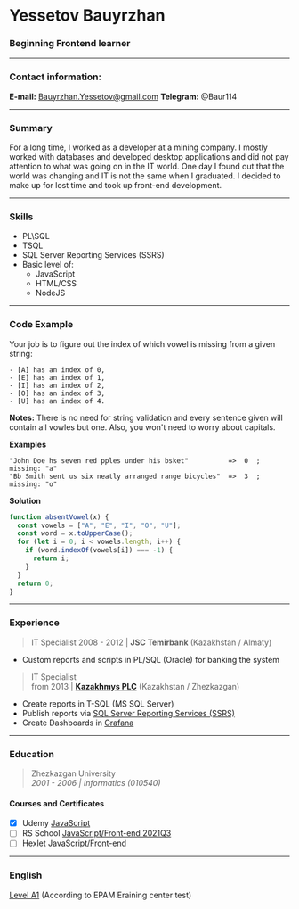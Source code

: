 # Yessetov Bauyrzhan
### Beginning Frontend learner
---
### Contact information:
**E-mail:** Bauyrzhan.Yessetov@gmail.com
**Telegram:** @Baur114

---
### Summary
For a long time, I worked as a developer at a mining company. I mostly worked with databases and developed desktop applications and did not pay attention to what was going on in the IT world. One day I found out that the world was changing and IT is not the same when I graduated. I decided to make up for lost time and took up front-end development.

---
### Skills
- PL\SQL
- TSQL
- SQL Server Reporting Services (SSRS)
- Basic level of:
    - JavaScript
    - HTML/CSS
    - NodeJS

---
### Code Example
Your job is to figure out the index of which vowel is missing from a given string:
```
- [A] has an index of 0,
- [E] has an index of 1,
- [I] has an index of 2,
- [O] has an index of 3,
- [U] has an index of 4.
```
**Notes:** There is no need for string validation and every sentence given will contain all vowles but one. Also, you won't need to worry about capitals.

**Examples**
```
"John Doe hs seven red pples under his bsket"          =>  0  ; missing: "a"
"Bb Smith sent us six neatly arranged range bicycles"  =>  3  ; missing: "o"
```
**Solution**
```js
function absentVowel(x) {
  const vowels = ["A", "E", "I", "O", "U"];
  const word = x.toUpperCase();
  for (let i = 0; i < vowels.length; i++) {
    if (word.indexOf(vowels[i]) === -1) {
      return i;
    }
  }
  return 0;
}
```

---
### Experience
> IT Specialist
> 2008 - 2012 | **JSC Temirbank** (Kazakhstan / Almaty)
- Custom reports and scripts in PL/SQL (Oracle) for banking the system

> IT Specialist  
> from 2013 | **[Kazakhmys PLC](https://kz.linkedin.com/company/kazakhmys-plc)** (Kazakhstan / Zhezkazgan)  
- Create reports in T-SQL (MS SQL Server)
- Publish reports via [SQL Server Reporting Services (SSRS)](https://en.wikipedia.org/wiki/SQL_Server_Reporting_Services)
- Create Dashboards in [Grafana](https://grafana.com/)

---
### Education
> Zhezkazgan University  
> *2001 - 2006 | Informatics (010540)*  
#### Courses and Certificates
- [x] Udemy [JavaScript](https://www.udemy.com/certificate/UC-7c924e05-f3bd-49c3-962b-40700b6b70e3/)
- [ ] RS School [JavaScript/Front-end 2021Q3](https://rs.school/js/)
- [ ] Hexlet [JavaScript/Front-end](https://ru.hexlet.io/programs/frontend)

---
### English
[Level A1](https://www.efset.org/cefr/a1) (According to EPAM Еraining center test)